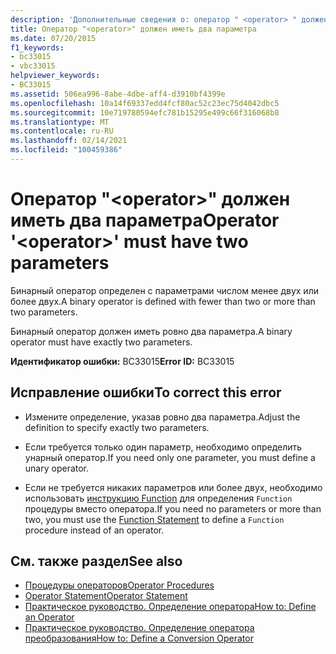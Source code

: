 ```yaml
---
description: 'Дополнительные сведения о: оператор " <operator> " должен иметь два параметра'
title: Оператор "<operator>" должен иметь два параметра
ms.date: 07/20/2015
f1_keywords:
- bc33015
- vbc33015
helpviewer_keywords:
- BC33015
ms.assetid: 506ea996-8abe-4dbe-aff4-d3910bf4399e
ms.openlocfilehash: 10a14f69337edd4fcf80ac52c23ec75d4042dbc5
ms.sourcegitcommit: 10e719780594efc781b15295e499c66f316068b8
ms.translationtype: MT
ms.contentlocale: ru-RU
ms.lasthandoff: 02/14/2021
ms.locfileid: "100459386"
---
```

# <a name="operator-operator-must-have-two-parameters"></a><span data-ttu-id="88b87-103">Оператор "\<operator>" должен иметь два параметра</span><span class="sxs-lookup"><span data-stu-id="88b87-103">Operator '\<operator>' must have two parameters</span></span>

<span data-ttu-id="88b87-104">Бинарный оператор определен с параметрами числом менее двух или более двух.</span><span class="sxs-lookup"><span data-stu-id="88b87-104">A binary operator is defined with fewer than two or more than two parameters.</span></span>  
  
 <span data-ttu-id="88b87-105">Бинарный оператор должен иметь ровно два параметра.</span><span class="sxs-lookup"><span data-stu-id="88b87-105">A binary operator must have exactly two parameters.</span></span>  
  
 <span data-ttu-id="88b87-106">**Идентификатор ошибки:** BC33015</span><span class="sxs-lookup"><span data-stu-id="88b87-106">**Error ID:** BC33015</span></span>  
  
## <a name="to-correct-this-error"></a><span data-ttu-id="88b87-107">Исправление ошибки</span><span class="sxs-lookup"><span data-stu-id="88b87-107">To correct this error</span></span>  
  
- <span data-ttu-id="88b87-108">Измените определение, указав ровно два параметра.</span><span class="sxs-lookup"><span data-stu-id="88b87-108">Adjust the definition to specify exactly two parameters.</span></span>  
  
- <span data-ttu-id="88b87-109">Если требуется только один параметр, необходимо определить унарный оператор.</span><span class="sxs-lookup"><span data-stu-id="88b87-109">If you need only one parameter, you must define a unary operator.</span></span>  
  
- <span data-ttu-id="88b87-110">Если не требуется никаких параметров или более двух, необходимо использовать [инструкцию Function](../language-reference/statements/function-statement.md) для определения `Function` процедуры вместо оператора.</span><span class="sxs-lookup"><span data-stu-id="88b87-110">If you need no parameters or more than two, you must use the [Function Statement](../language-reference/statements/function-statement.md) to define a `Function` procedure instead of an operator.</span></span>  
  
## <a name="see-also"></a><span data-ttu-id="88b87-111">См. также раздел</span><span class="sxs-lookup"><span data-stu-id="88b87-111">See also</span></span>

- [<span data-ttu-id="88b87-112">Процедуры операторов</span><span class="sxs-lookup"><span data-stu-id="88b87-112">Operator Procedures</span></span>](../programming-guide/language-features/procedures/operator-procedures.md)
- [<span data-ttu-id="88b87-113">Operator Statement</span><span class="sxs-lookup"><span data-stu-id="88b87-113">Operator Statement</span></span>](../language-reference/statements/operator-statement.md)
- [<span data-ttu-id="88b87-114">Практическое руководство. Определение оператора</span><span class="sxs-lookup"><span data-stu-id="88b87-114">How to: Define an Operator</span></span>](../programming-guide/language-features/procedures/how-to-define-an-operator.md)
- [<span data-ttu-id="88b87-115">Практическое руководство. Определение оператора преобразования</span><span class="sxs-lookup"><span data-stu-id="88b87-115">How to: Define a Conversion Operator</span></span>](../programming-guide/language-features/procedures/how-to-define-a-conversion-operator.md)
